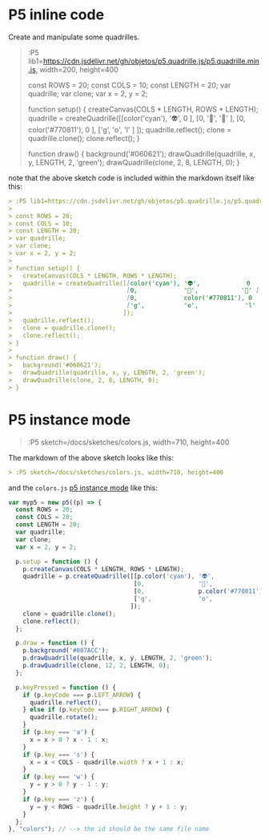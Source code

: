 # P5 inline code

Create and manipulate some quadrilles.

> :P5 lib1=https://cdn.jsdelivr.net/gh/objetos/p5.quadrille.js/p5.quadrille.min.js, width=200, height=400
>
> const ROWS = 20;
> const COLS = 10;
> const LENGTH = 20;
> var quadrille;
> var clone;
> var x = 2, y = 2;
> 
> function setup() {
>   createCanvas(COLS * LENGTH, ROWS * LENGTH);
>   quadrille = createQuadrille([[color('cyan'), '👽',             0    ],
>                                [0,             '🤔',            '🙈' ],
>                                [0,             color('#770811'), 0   ],
>                                ['g',           'o',             'l'  ]
>                               ]);
>   quadrille.reflect();
>   clone = quadrille.clone();
>   clone.reflect();
> }
> 
> function draw() {
>   background('#060621');
>   drawQuadrille(quadrille, x, y, LENGTH, 2, 'green');
>   drawQuadrille(clone, 2, 8, LENGTH, 0);
> }

note that the above sketch code is included within the markdown itself like this:

```md
> :P5 lib1=https://cdn.jsdelivr.net/gh/objetos/p5.quadrille.js/p5.quadrille.min.js, width=200, height=400
>
> const ROWS = 20;
> const COLS = 10;
> const LENGTH = 20;
> var quadrille;
> var clone;
> var x = 2, y = 2;
> 
> function setup() {
>   createCanvas(COLS * LENGTH, ROWS * LENGTH);
>   quadrille = createQuadrille([[color('cyan'), '👽',             0    ],
>                                [0,             '🤔',            '🙈' ],
>                                [0,             color('#770811'), 0   ],
>                                ['g',           'o',             'l'  ]
>                               ]);
>   quadrille.reflect();
>   clone = quadrille.clone();
>   clone.reflect();
> }
> 
> function draw() {
>   background('#060621');
>   drawQuadrille(quadrille, x, y, LENGTH, 2, 'green');
>   drawQuadrille(clone, 2, 8, LENGTH, 0);
> }
```

# P5 instance mode

> :P5 sketch=/docs/sketches/colors.js, width=710, height=400

The markdown of the above sketch looks like this:

```markdown
> :P5 sketch=/docs/sketches/colors.js, width=710, height=400
```

and the `colors.js` [p5 instance mode](https://github.com/processing/p5.js/wiki/Global-and-instance-mode) like this:

```js | colors.js
var myp5 = new p5((p) => {
  const ROWS = 20;
  const COLS = 20;
  const LENGTH = 20;
  var quadrille;
  var clone;
  var x = 2, y = 2;

  p.setup = function () {
    p.createCanvas(COLS * LENGTH, ROWS * LENGTH);
    quadrille = p.createQuadrille([[p.color('cyan'), '👽',               0    ],
                                   [0,               '🤔',              '🙈' ],
                                   [0,               p.color('#770811'), 0   ],
                                   ['g',             'o',                'l' ]
                                  ]);
    clone = quadrille.clone();
    clone.reflect();
  };

  p.draw = function () {
    p.background('#007ACC');
    p.drawQuadrille(quadrille, x, y, LENGTH, 2, 'green');
    p.drawQuadrille(clone, 12, 2, LENGTH, 0);
  };

  p.keyPressed = function () {
    if (p.keyCode === p.LEFT_ARROW) {
      quadrille.reflect();
    } else if (p.keyCode === p.RIGHT_ARROW) {
      quadrille.rotate();
    }
    if (p.key === 'a') {
      x = x > 0 ? x - 1 : x;
    }
    if (p.key === 's') {
      x = x < COLS - quadrille.width ? x + 1 : x;
    }
    if (p.key === 'w') {
      y = y > 0 ? y - 1 : y;
    }
    if (p.key === 'z') {
      y = y < ROWS - quadrille.height ? y + 1 : y;
    }
  };
}, "colors"); // --> the id should be the same file name
```